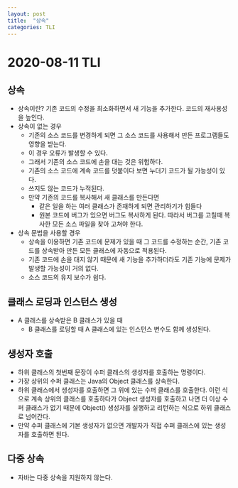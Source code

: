 ```yaml
---
layout: post
title:  "상속"
categories: TLI
---
```


# 2020-08-11 TLI

## 상속
- 상속이란? 기존 코드의 수정을 최소화하면서 새 기능을 추가한다. 코드의 재사용성을 높인다.
- 상속이 없는 경우
    - 기존의 소스 코드를 변경하게 되면 그 소스 코드를 사용해서 만든 프로그램들도 영향을 받는다.
    - 이 경우 오류가 발생할 수 있다.
    - 그래서 기존의 소스 코드에 손을 대는 것은 위험하다.
    - 기존의 소스 코드에 계속 코드를 덧붙이다 보면 누더기 코드가 될 가능성이 있다.
    - 쓰지도 않는 코드가 누적된다.
    - 만약 기존의 코드를 복사해서 새 클래스를 만든다면
        - 같은 일을 하는 여러 클래스가 존재하게 되면 관리하기가 힘들다
        - 원본 코드에 버그가 있으면 버그도 복사하게 된다. 따라서 버그를 고칠때 복사한 모든 소스 파일을 찾아 고쳐야 한다.
- 상속 문법을 사용할 경우
    - 상속을 이용하면 기존 코드에 문제가 있을 때 그 코드를 수정하는 순간, 기존 코드를 상속받아 만든 모든 클래스에 자동으로 적용된다.
    - 기존 코드에 손을 대지 않기 때문에 새 기능을 추가하더라도 기존 기능에 문제가 발생할 가능성이 거의 없다.
    - 소스 코드의 유지 보수가 쉽다.

## 클래스 로딩과 인스턴스 생성
- A 클래스를 상속받은 B 클래스가 있을 때
    - B 클래스를 로딩할 때 A 클래스에 있는 인스턴스 변수도 함께 생성된다.

## 생성자 호출
- 하위 클래스의 첫번째 문장이 수퍼 클래스의 생성자를 호출하는 명령이다.
- 가장 상위의 수퍼 클래스는 Java의 Object 클래스를 상속한다.
- 하위 클래스에서 생성자를 호출하면 그 위에 있는 수퍼 클래스를 호출한다. 이런 식으로 계속 상위의 클래스를 호출하다가 Object 생성자를 호출하고 나면 더 이상 수퍼 클래스가 없기 때문에 Object() 생성자를 실행하고 리턴하는 식으로 하위 클래스로 넘어간다.
- 만약 수퍼 클래스에 기본 생성자가 없으면 개발자가 직접 수퍼 클래스에 있는 생성자를 호출하면 된다.

## 다중 상속
- 자바는 다중 상속을 지원하지 않는다.
